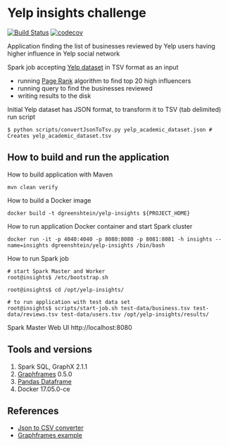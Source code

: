 # Yelp insights challenge

[![Build Status](https://travis-ci.org/dgreenshtein/yelp-insights.svg?branch=master)](https://travis-ci.org/dgreenshtein/yelp-insights)
[![codecov](https://codecov.io/gh/dgreenshtein/yelp-insights/branch/master/graph/badge.svg)](https://codecov.io/gh/dgreenshtein/yelp-insights)


Application finding the list of businesses reviewed by Yelp users having higher influence in Yelp social network

Spark job accepting [Yelp dataset](https://www.yelp.de/dataset_challenge) in TSV format as an input

* running [Page Rank](https://en.wikipedia.org/wiki/PageRank) algorithm to find top 20 high influencers
* running query to find the businesses reviewed
* writing results to the disk

Initial Yelp dataset has JSON format, to transform it to TSV (tab delimited) run script

    $ python scripts/convertJsonToTsv.py yelp_academic_dataset.json # Creates yelp_academic_dataset.tsv


## How to build and run the application

How to build application with Maven


    mvn clean verify


How to build a Docker image

    docker build -t dgreenshtein/yelp-insights ${PROJECT_HOME}


How to run application Docker container and start Spark cluster

    docker run -it -p 4040:4040 -p 8080:8080 -p 8081:8081 -h insights --name=insights dgreenshtein/yelp-insights /bin/bash


How to run Spark job

    # start Spark Master and Worker
    root@insights$ /etc/bootstrap.sh

    root@insights$ cd /opt/yelp-insights/

    # to run application with test data set
    root@insights$ scripts/start-job.sh test-data/business.tsv test-data/reviews.tsv test-data/users.tsv /opt/yelp-insights/results/


Spark Master Web UI http://localhost:8080

## Tools and versions

1. Spark SQL, GraphX 2.1.1
2. [Graphframes](https://github.com/graphframes/graphframes) 0.5.0
3. [Pandas Dataframe](https://pandas.pydata.org/pandas-docs/stable/generated/pandas.DataFrame.to_csv.html)
4. Docker 17.05.0-ce

## References

* [Json to CSV converter](https://gist.github.com/paulgb/5265767)
* [Graphframes example](https://stackoverflow.com/questions/39158954/how-to-create-a-simple-spark-graphframe-using-java)
